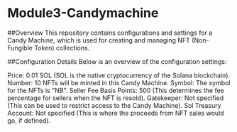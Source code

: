 # Module3-Candymachine

##Overview
This repository contains configurations and settings for a Candy Machine, which is used for creating and managing NFT (Non-Fungible Token) collections.

##Configuration Details
Below is an overview of the configuration settings:

Price: 0.01 SOL (SOL is the native cryptocurrency of the Solana blockchain).
Number: 10 NFTs will be minted in this Candy Machine.
Symbol: The symbol for the NFTs is "NB".
Seller Fee Basis Points: 500 (This determines the fee percentage for sellers when the NFT is resold).
Gatekeeper: Not specified (This can be used to restrict access to the Candy Machine).
Sol Treasury Account: Not specified (This is where the proceeds from NFT sales would go, if defined).
